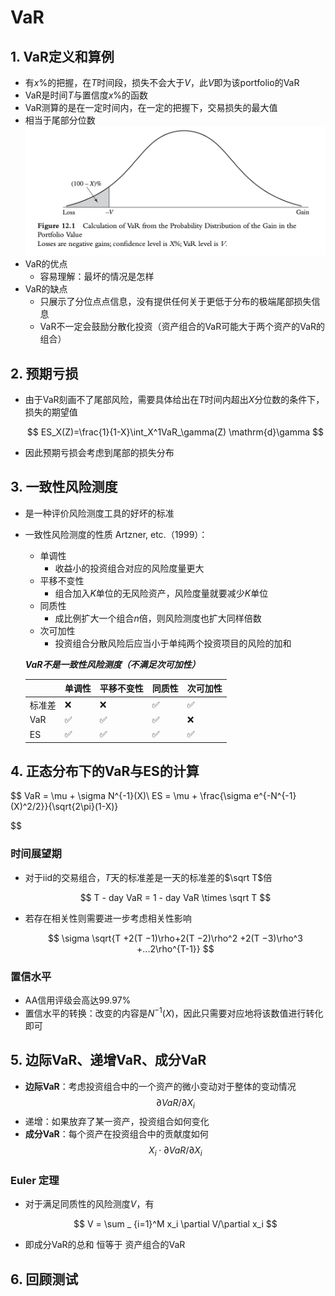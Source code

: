 # VaR

## 1. VaR定义和算例

- 有$x\%$的把握，在$T$时间段，损失不会大于$V$，此$V$即为该portfolio的VaR
- VaR是时间$T$与置信度$x\%$的函数
- VaR测算的是在一定时间内，在一定的把握下，交易损失的最大值
- 相当于尾部分位数
  ![1682218674433](image/Chpt11_VaR/1682218674433.png)
- VaR的优点
  - 容易理解：最坏的情况是怎样
- VaR的缺点
  - 只展示了分位点点信息，没有提供任何关于更低于分布的极端尾部损失信息
  - VaR不一定会鼓励分散化投资（资产组合的VaR可能大于两个资产的VaR的组合）

## 2. 预期亏损

- 由于VaR刻画不了尾部风险，需要具体给出在$T$时间内超出$X$分位数的条件下，损失的期望值

  $$
  ES_X(Z)=\frac{1}{1-X}\int_X^1VaR_\gamma(Z) \mathrm{d}\gamma
  $$
- 因此预期亏损会考虑到尾部的损失分布

## 3. 一致性风险测度

- 是一种评价风险测度工具的好坏的标准
- 一致性风险测度的性质 Artzner, etc.（1999）：

  - 单调性
    - 收益小的投资组合对应的风险度量更大
  - 平移不变性
    - 组合加入$K$单位的无风险资产，风险度量就要减少$K$单位
  - 同质性
    - 成比例扩大一个组合$n$倍，则风险测度也扩大同样倍数
  - 次可加性
    - 投资组合分散风险后应当小于单纯两个投资项目的风险的加和

  ***VaR不是一致性风险测度（不满足次可加性）***

  |        | 单调性 | 平移不变性 | 同质性 | 次可加性 |
  | ------ | ------ | ---------- | ------ | -------- |
  | 标准差 | ❌     | ❌         | ✅     | ✅       |
  | VaR    | ✅     | ✅         | ✅     | ❌       |
  | ES     | ✅     | ✅         | ✅     | ✅       |

## 4. 正态分布下的VaR与ES的计算

$$
VaR = \mu + \sigma N^{-1}(X)\\
ES = \mu + \frac{\sigma e^{-N^{-1}(X)^2/2}}{\sqrt{2\pi}(1-X)}

$$

### 时间展望期

- 对于iid的交易组合，$T$天的标准差是一天的标准差的$\sqrt T$倍

  $$
  T - day VaR = 1 - day VaR \times \sqrt T
  $$
- 若存在相关性则需要进一步考虑相关性影响

  $$
  \sigma \sqrt{T +2(T −1)\rho+2(T −2)\rho^2 +2(T −3)\rho^3 +...2\rho^{T-1}}
  $$

### 置信水平

- AA信用评级会高达99.97%
- 置信水平的转换：改变的内容是$N^{-1}(X)$，因此只需要对应地将该数值进行转化即可


## 5. 边际VaR、递增VaR、成分VaR

- **边际VaR**：考虑投资组合中的一个资产的微小变动对于整体的变动情况
  $$
  \partial VaR/\partial X_i
  $$
- 递增：如果放弃了某一资产，投资组合如何变化
- **成分VaR**：每个资产在投资组合中的贡献度如何
  $$
  X_i \cdot \partial VaR/\partial X_i
  $$

### Euler 定理

- 对于满足同质性的风险测度$V$，有

  $$
  V = \sum _ {i=1}^M x_i \partial V/\partial x_i
  $$
- 即成分VaR的总和 恒等于 资产组合的VaR


## 6. 回顾测试
